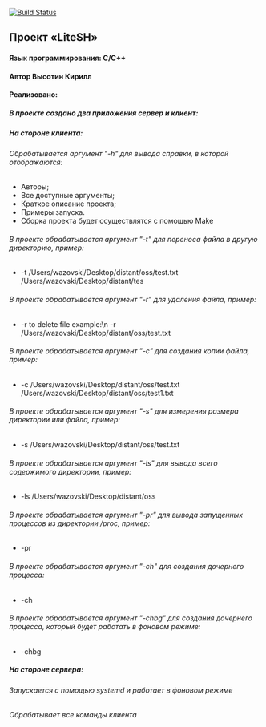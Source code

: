 [![Build Status](https://travis-ci.org/MesieGrandMasterBit/OS-L4.svg?branch=main)](https://github.com/MesieGrandMasterBit/OS-L4)

## Проект «LiteSH»

#### Язык программирования: С/С++

#### Автор Высотин Кирилл
#### Реализовано:
##### В проекте создано два приложения сервер и клиент:
##### На стороне клиента:
###### Обрабатывается аргумент "-h" для вывода справки, в которой отображаются:
- Авторы;
- Все доступные аргументы;
- Краткое описание проекта;
- Примеры запуска.
- Сборка проекта будет осуществлятся с помощью Make
###### В проекте обрабатывается аргумент "-t" для переноса файла в другую директорию, пример:
- -t /Users/wazovski/Desktop/distant/oss/test.txt /Users/wazovski/Desktop/distant/tes
###### В проекте обрабатывается аргумент "-r" для удаления файла, пример:
- -r to delete file example:\n -r /Users/wazovski/Desktop/distant/oss/test.txt
###### В проекте обрабатывается аргумент "-c" для создания копии файла, пример:
- -c /Users/wazovski/Desktop/distant/oss/test.txt /Users/wazovski/Desktop/distant/oss/test1.txt
###### В проекте обрабатывается аргумент "-s" для измерения размера директории или файла, пример:
- -s /Users/wazovski/Desktop/distant/oss/test.txt
###### В проекте обрабатывается аргумент "-ls" для вывода всего содержимого директории, пример:
- -ls /Users/wazovski/Desktop/distant/oss
###### В проекте обрабатывается аргумент "-pr" для вывода запущенных процессов из директории /proc, пример:
- -pr
###### В проекте обрабатывается аргумент "-ch" для создания дочернего процесса:
- -ch
###### В проекте обрабатывается аргумент "-chbg" для создания дочернего процесса, который будет работать в фоновом режиме:
- -chbg
##### На стороне сервера:
###### Запускается с помощью systemd и работает в фоновом режиме
###### Обрабатывает все команды клиента
